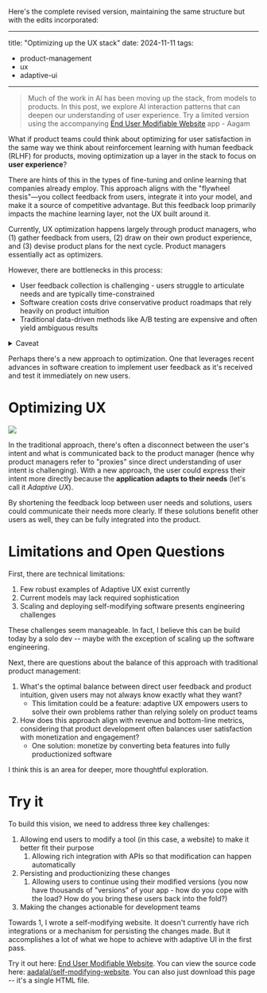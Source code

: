 Here's the complete revised version, maintaining the same structure but with the edits incorporated:

---
title: "Optimizing up the UX stack"
date: 2024-11-11
tags:
  - product-management
  - ux
  - adaptive-ui
---

> Much of the work in AI has been moving up the stack, from models to products. In this post, we explore AI interaction patterns that can deepen our understanding of user experience. Try a limited version using the accompanying [End User Modifiable Website](/self-modifying-website.html) app - Aagam

What if product teams could think about optimizing for user satisfaction in the same way we think about reinforcement learning with human feedback (RLHF) for products, moving optimization up a layer in the stack to focus on **user experience**?

There are hints of this in the types of fine-tuning and online learning that companies already employ. This approach aligns with the "flywheel thesis"—you collect feedback from users, integrate it into your model, and make it a source of competitive advantage. But this feedback loop primarily impacts the machine learning layer, not the UX built around it.

Currently, UX optimization happens largely through product managers, who (1) gather feedback from users, (2) draw on their own product experience, and (3) devise product plans for the next cycle. Product managers essentially act as optimizers.

However, there are bottlenecks in this process:
* User feedback collection is challenging - users struggle to articulate needs and are typically time-constrained
* Software creation costs drive conservative product roadmaps that rely heavily on product intuition
* Traditional data-driven methods like A/B testing are expensive and often yield ambiguous results

<details>
	<summary>Caveat</summary>
	There are definite benefits here—product managers filter out impractical ideas, ensuring only the most viable ones move forward. The goal is not to diminish the value of product managers.
</details>

Perhaps there's a new approach to optimization. One that leverages recent advances in software creation to implement user feedback as it's received and test it immediately on new users.

# Optimizing UX

![](/images/optimizing-up-the-ux-stack/initial-diagram.excalidraw.svg)

In the traditional approach, there's often a disconnect between the user's intent and what is communicated back to the product manager (hence why product managers refer to "proxies" since direct understanding of user intent is challenging). With a new approach, the user could express their intent more directly because the **application adapts to their needs** (let's call it *Adaptive UX*).

By shortening the feedback loop between user needs and solutions, users could communicate their needs more clearly. If these solutions benefit other users as well, they can be fully integrated into the product.

# Limitations and Open Questions

First, there are technical limitations:
1. Few robust examples of Adaptive UX exist currently
2. Current models may lack required sophistication
3. Scaling and deploying self-modifying software presents engineering challenges

These challenges seem manageable. In fact, I believe this can be build today by a solo dev -- maybe with the exception of scaling up the software engineering.

Next, there are questions about the balance of this approach with traditional product management:
1. What's the optimal balance between direct user feedback and product intuition, given users may not always know exactly what they want?
   - This limitation could be a feature: adaptive UX empowers users to solve their own problems rather than relying solely on product teams
2. How does this approach align with revenue and bottom-line metrics, considering that product development often balances user satisfaction with monetization and engagement?
   - One solution: monetize by converting beta features into fully productionized software

I think this is an area for deeper, more thoughtful exploration.

# Try it

To build this vision, we need to address three key challenges:

1. Allowing end users to modify a tool (in this case, a website) to make it better fit their purpose
    1. Allowing rich integration with APIs so that modification can happen automatically
2. Persisting and productionizing these changes
    1. Allowing users to continue using their modified versions (you now have thousands of "versions" of your app - how do you cope with the load? How do you bring these users back into the fold?)
3. Making the changes actionable for development teams

Towards 1, I wrote a self-modifying website. It doesn't currently have rich integrations or a mechanism for persisting the changes made. But it accomplishes a lot of what we hope to achieve with adaptive UI in the first pass.

Try it out here: [End User Modifiable Website](/self-modifying-website.html). You can view the source code here: [aadalal/self-modifying-website](https://github.com/AaDalal/self-modifying-website). You can also just download this page -- it's a single HTML file.